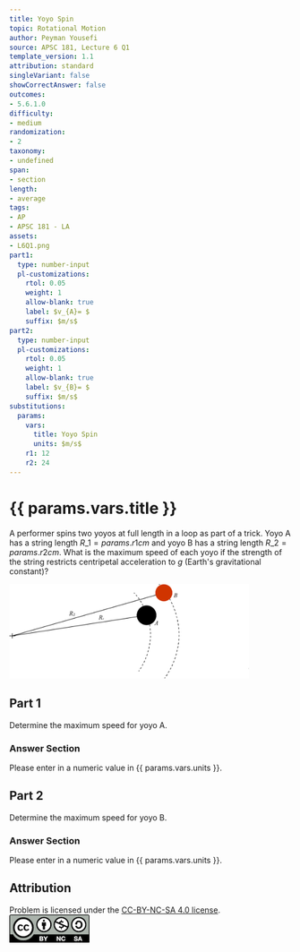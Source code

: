 ```yaml
---
title: Yoyo Spin
topic: Rotational Motion
author: Peyman Yousefi
source: APSC 181, Lecture 6 Q1
template_version: 1.1
attribution: standard
singleVariant: false
showCorrectAnswer: false
outcomes:
- 5.6.1.0
difficulty:
- medium
randomization:
- 2
taxonomy:
- undefined
span:
- section
length:
- average
tags:
- AP
- APSC 181 - LA
assets:
- L6Q1.png
part1:
  type: number-input
  pl-customizations:
    rtol: 0.05
    weight: 1
    allow-blank: true
    label: $v_{A}= $
    suffix: $m/s$
part2:
  type: number-input
  pl-customizations:
    rtol: 0.05
    weight: 1
    allow-blank: true
    label: $v_{B}= $
    suffix: $m/s$
substitutions:
  params:
    vars:
      title: Yoyo Spin
      units: $m/s$
    r1: 12
    r2: 24
---
```

# {{ params.vars.title }}
A performer spins two yoyos at full length in a loop as part of a trick.
Yoyo A has a string length $R\_{1} = {{params.r1}}cm$ and yoyo B has a string length $R\_{2} = {{params.r2}}cm$.
What is the maximum speed of each yoyo if the strength of the string restricts centripetal acceleration to $g$ (Earth's gravitational constant)?

<img src="L6Q1.png" width=85%>

## Part 1

Determine the maximum speed for yoyo A.

### Answer Section

Please enter in a numeric value in {{ params.vars.units }}.

## Part 2

Determine the maximum speed for yoyo B.

### Answer Section

Please enter in a numeric value in {{ params.vars.units }}.

## Attribution

Problem is licensed under the [CC-BY-NC-SA 4.0 license](https://creativecommons.org/licenses/by-nc-sa/4.0/).<br> ![The Creative Commons 4.0 license requiring attribution-BY, non-commercial-NC, and share-alike-SA license.](https://raw.githubusercontent.com/firasm/bits/master/by-nc-sa.png)